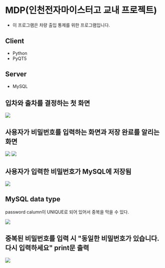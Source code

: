 # MDP(인천전자마이스터고 교내 프로젝트)
- 이 프로그램은 차량 출입 통제를 위한 프로그램입니다.

## Client

* Python
* PyQT5

## Server

* MySQL
  
 
<h2>입차와 출차를 결정하는 첫 화면</h2>
<img src="https://user-images.githubusercontent.com/56681766/91687400-92497500-eb9a-11ea-94a2-081c849f3841.PNG">
<h2>사용자가 비밀번호를 입력하는 화면과 저장 완료를 알리는 화면</h2>
<div>
<img src="https://user-images.githubusercontent.com/56681766/91687406-94abcf00-eb9a-11ea-881b-1be1cbf51655.PNG">
<img src="https://user-images.githubusercontent.com/56681766/91687410-96759280-eb9a-11ea-8969-c97a41e390c3.PNG">
</div>
<h2>사용자가 입력한 비밀번호가 MySQL에 저장됨</h2>
<img src="https://user-images.githubusercontent.com/56681766/90367708-13394480-e0a4-11ea-8542-9e48091e98c3.PNG">
<h2>MySQL data type</h2>
<p>password calumn이 UNIQUE로 되어 있어서 중복을 막을 수 있다.</p>
<img src="https://user-images.githubusercontent.com/56681766/90367711-13394480-e0a4-11ea-96a4-2a6e9da9486c.PNG">
<h2>중복된 비밀번호를 입력 시 "동일한 비밀번호가 있습니다. 다시 입력하세요" print문 출력</h2>
<img src="https://user-images.githubusercontent.com/56681766/90367707-12a0ae00-e0a4-11ea-8b0e-e7b9ebc846e0.PNG">




